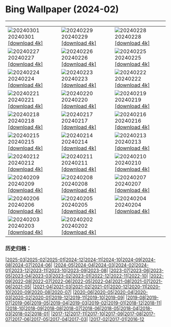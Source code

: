 # Bing Wallpaper (2024-02)
**************

<table><tr><td><img class="wallpaper" src="https://www.bing.com/th?id=OHR.LeapingSquirrel_EN-GB4552548404_1920x1080.jpg" alt="20240301"> 20240301 <a href="https://www.bing.com/th?id=OHR.LeapingSquirrel_EN-GB4552548404_UHD.jpg">[download 4k]</a></td><td><img class="wallpaper" src="https://www.bing.com/th?id=OHR.BamburghCastleUK_EN-GB3792083746_1920x1080.jpg" alt="20240229"> 20240229 <a href="https://www.bing.com/th?id=OHR.BamburghCastleUK_EN-GB3792083746_UHD.jpg">[download 4k]</a></td><td><img class="wallpaper" src="https://www.bing.com/th?id=OHR.PolarBearCubs_EN-GB3190423564_1920x1080.jpg" alt="20240228"> 20240228 <a href="https://www.bing.com/th?id=OHR.PolarBearCubs_EN-GB3190423564_UHD.jpg">[download 4k]</a></td></tr><tr><td><img class="wallpaper" src="https://www.bing.com/th?id=OHR.MtPrevostDuncan_EN-GB2658572541_1920x1080.jpg" alt="20240227"> 20240227 <a href="https://www.bing.com/th?id=OHR.MtPrevostDuncan_EN-GB2658572541_UHD.jpg">[download 4k]</a></td><td><img class="wallpaper" src="https://www.bing.com/th?id=OHR.ModicaItaly_EN-GB1957642559_1920x1080.jpg" alt="20240226"> 20240226 <a href="https://www.bing.com/th?id=OHR.ModicaItaly_EN-GB1957642559_UHD.jpg">[download 4k]</a></td><td><img class="wallpaper" src="https://www.bing.com/th?id=OHR.AlmondBloom_EN-GB1597354160_1920x1080.jpg" alt="20240225"> 20240225 <a href="https://www.bing.com/th?id=OHR.AlmondBloom_EN-GB1597354160_UHD.jpg">[download 4k]</a></td></tr><tr><td><img class="wallpaper" src="https://www.bing.com/th?id=OHR.HaghartsinMonastery_EN-GB1207846096_1920x1080.jpg" alt="20240224"> 20240224 <a href="https://www.bing.com/th?id=OHR.HaghartsinMonastery_EN-GB1207846096_UHD.jpg">[download 4k]</a></td><td><img class="wallpaper" src="https://www.bing.com/th?id=OHR.BrightonBoxes_EN-GB5915440281_1920x1080.jpg" alt="20240223"> 20240223 <a href="https://www.bing.com/th?id=OHR.BrightonBoxes_EN-GB5915440281_UHD.jpg">[download 4k]</a></td><td><img class="wallpaper" src="https://www.bing.com/th?id=OHR.YosemiteFirefall_EN-GB3012383425_1920x1080.jpg" alt="20240222"> 20240222 <a href="https://www.bing.com/th?id=OHR.YosemiteFirefall_EN-GB3012383425_UHD.jpg">[download 4k]</a></td></tr><tr><td><img class="wallpaper" src="https://www.bing.com/th?id=OHR.PeakDistrictNP_EN-GB0353580996_1920x1080.jpg" alt="20240221"> 20240221 <a href="https://www.bing.com/th?id=OHR.PeakDistrictNP_EN-GB0353580996_UHD.jpg">[download 4k]</a></td><td><img class="wallpaper" src="https://www.bing.com/th?id=OHR.CarnavalTenerife_EN-GB7377141712_1920x1080.jpg" alt="20240220"> 20240220 <a href="https://www.bing.com/th?id=OHR.CarnavalTenerife_EN-GB7377141712_UHD.jpg">[download 4k]</a></td><td><img class="wallpaper" src="https://www.bing.com/th?id=OHR.DominicaWhales_EN-GB4669286045_1920x1080.jpg" alt="20240219"> 20240219 <a href="https://www.bing.com/th?id=OHR.DominicaWhales_EN-GB4669286045_UHD.jpg">[download 4k]</a></td></tr><tr><td><img class="wallpaper" src="https://www.bing.com/th?id=OHR.WhitbyAbbeyJorvik_EN-GB4161898215_1920x1080.jpg" alt="20240218"> 20240218 <a href="https://www.bing.com/th?id=OHR.WhitbyAbbeyJorvik_EN-GB4161898215_UHD.jpg">[download 4k]</a></td><td><img class="wallpaper" src="https://www.bing.com/th?id=OHR.BackyardBird_EN-GB7177541567_1920x1080.jpg" alt="20240217"> 20240217 <a href="https://www.bing.com/th?id=OHR.BackyardBird_EN-GB7177541567_UHD.jpg">[download 4k]</a></td><td><img class="wallpaper" src="https://www.bing.com/th?id=OHR.HippopotamusDay_EN-GB3159174291_1920x1080.jpg" alt="20240216"> 20240216 <a href="https://www.bing.com/th?id=OHR.HippopotamusDay_EN-GB3159174291_UHD.jpg">[download 4k]</a></td></tr><tr><td><img class="wallpaper" src="https://www.bing.com/th?id=OHR.BowingCrane_EN-GB2663827319_1920x1080.jpg" alt="20240215"> 20240215 <a href="https://www.bing.com/th?id=OHR.BowingCrane_EN-GB2663827319_UHD.jpg">[download 4k]</a></td><td><img class="wallpaper" src="https://www.bing.com/th?id=OHR.MarignyBeads_EN-GB6455478514_1920x1080.jpg" alt="20240214"> 20240214 <a href="https://www.bing.com/th?id=OHR.MarignyBeads_EN-GB6455478514_UHD.jpg">[download 4k]</a></td><td><img class="wallpaper" src="https://www.bing.com/th?id=OHR.GiantTortoise_EN-GB9626304730_1920x1080.jpg" alt="20240213"> 20240213 <a href="https://www.bing.com/th?id=OHR.GiantTortoise_EN-GB9626304730_UHD.jpg">[download 4k]</a></td></tr><tr><td><img class="wallpaper" src="https://www.bing.com/th?id=OHR.FolegandrosGreece_EN-GB7117617499_1920x1080.jpg" alt="20240212"> 20240212 <a href="https://www.bing.com/th?id=OHR.FolegandrosGreece_EN-GB7117617499_UHD.jpg">[download 4k]</a></td><td><img class="wallpaper" src="https://www.bing.com/th?id=OHR.DarkSkiesFestivalUK_EN-GB6799040204_1920x1080.jpg" alt="20240211"> 20240211 <a href="https://www.bing.com/th?id=OHR.DarkSkiesFestivalUK_EN-GB6799040204_UHD.jpg">[download 4k]</a></td><td><img class="wallpaper" src="https://www.bing.com/th?id=OHR.PegadungRocks_EN-GB6159819116_1920x1080.jpg" alt="20240210"> 20240210 <a href="https://www.bing.com/th?id=OHR.PegadungRocks_EN-GB6159819116_UHD.jpg">[download 4k]</a></td></tr><tr><td><img class="wallpaper" src="https://www.bing.com/th?id=OHR.MtHoodOregon_EN-GB3166689282_1920x1080.jpg" alt="20240209"> 20240209 <a href="https://www.bing.com/th?id=OHR.MtHoodOregon_EN-GB3166689282_UHD.jpg">[download 4k]</a></td><td><img class="wallpaper" src="https://www.bing.com/th?id=OHR.StJamesPool_EN-GB2890656111_1920x1080.jpg" alt="20240208"> 20240208 <a href="https://www.bing.com/th?id=OHR.StJamesPool_EN-GB2890656111_UHD.jpg">[download 4k]</a></td><td><img class="wallpaper" src="https://www.bing.com/th?id=OHR.LakeTahoeRock_EN-GB2276440186_1920x1080.jpg" alt="20240207"> 20240207 <a href="https://www.bing.com/th?id=OHR.LakeTahoeRock_EN-GB2276440186_UHD.jpg">[download 4k]</a></td></tr><tr><td><img class="wallpaper" src="https://www.bing.com/th?id=OHR.HawkOwl_EN-GB0033020646_1920x1080.jpg" alt="20240206"> 20240206 <a href="https://www.bing.com/th?id=OHR.HawkOwl_EN-GB0033020646_UHD.jpg">[download 4k]</a></td><td><img class="wallpaper" src="https://www.bing.com/th?id=OHR.DevetashkaCave_EN-GB0187525185_1920x1080.jpg" alt="20240205"> 20240205 <a href="https://www.bing.com/th?id=OHR.DevetashkaCave_EN-GB0187525185_UHD.jpg">[download 4k]</a></td><td><img class="wallpaper" src="https://www.bing.com/th?id=OHR.VeniceCarnival_EN-GB9928247347_1920x1080.jpg" alt="20240204"> 20240204 <a href="https://www.bing.com/th?id=OHR.VeniceCarnival_EN-GB9928247347_UHD.jpg">[download 4k]</a></td></tr><tr><td><img class="wallpaper" src="https://www.bing.com/th?id=OHR.SixNationsStartUK_EN-GB9311975661_1920x1080.jpg" alt="20240203"> 20240203 <a href="https://www.bing.com/th?id=OHR.SixNationsStartUK_EN-GB9311975661_UHD.jpg">[download 4k]</a></td><td><img class="wallpaper" src="https://www.bing.com/th?id=OHR.HalbinselJasmund_EN-GB9035766828_1920x1080.jpg" alt="20240202"> 20240202 <a href="https://www.bing.com/th?id=OHR.HalbinselJasmund_EN-GB9035766828_UHD.jpg">[download 4k]</a></td><td></td></tr></table>

### 历史归档：

|[2025-03](/../2025-03/2025-03.md)|[2025-02](/../2025-02/2025-02.md)|[2025-01](/../2025-01/2025-01.md)|[2024-12](/../2024-12/2024-12.md)|[2024-11](/../2024-11/2024-11.md)|[2024-10](/../2024-10/2024-10.md)|[2024-09](/../2024-09/2024-09.md)|[2024-08](/../2024-08/2024-08.md)|[2024-07](/../2024-07/2024-07.md)|[2024-06](/../2024-06/2024-06.md)|
|[2024-05](/../2024-05/2024-05.md)|[2024-04](/../2024-04/2024-04.md)|[2024-03](/../2024-03/2024-03.md)|[2024-02](/2024-02.md)|[2024-01](/../2024-01/2024-01.md)|[2023-12](/../2023-12/2023-12.md)|[2023-11](/../2023-11/2023-11.md)|[2023-10](/../2023-10/2023-10.md)|[2023-09](/../2023-09/2023-09.md)|[2023-08](/../2023-08/2023-08.md)|
|[2023-07](/../2023-07/2023-07.md)|[2023-06](/../2023-06/2023-06.md)|[2023-05](/../2023-05/2023-05.md)|[2023-04](/../2023-04/2023-04.md)|[2023-03](/../2023-03/2023-03.md)|[2023-02](/../2023-02/2023-02.md)|[2023-01](/../2023-01/2023-01.md)|[2022-12](/../2022-12/2022-12.md)|[2022-11](/../2022-11/2022-11.md)|[2022-10](/../2022-10/2022-10.md)|
|[2022-09](/../2022-09/2022-09.md)|[2022-08](/../2022-08/2022-08.md)|[2022-07](/../2022-07/2022-07.md)|[2022-06](/../2022-06/2022-06.md)|[2022-05](/../2022-05/2022-05.md)|[2022-04](/../2022-04/2022-04.md)|[2021-08](/../2021-08/2021-08.md)|[2021-07](/../2021-07/2021-07.md)|[2021-06](/../2021-06/2021-06.md)|[2021-05](/../2021-05/2021-05.md)|
|[2021-04](/../2021-04/2021-04.md)|[2021-03](/../2021-03/2021-03.md)|[2021-02](/../2021-02/2021-02.md)|[2021-01](/../2021-01/2021-01.md)|[2020-12](/../2020-12/2020-12.md)|[2020-11](/../2020-11/2020-11.md)|[2020-10](/../2020-10/2020-10.md)|[2020-09](/../2020-09/2020-09.md)|[2020-08](/../2020-08/2020-08.md)|[2020-07](/../2020-07/2020-07.md)|
|[2020-06](/../2020-06/2020-06.md)|[2020-05](/../2020-05/2020-05.md)|[2020-04](/../2020-04/2020-04.md)|[2020-03](/../2020-03/2020-03.md)|[2020-02](/../2020-02/2020-02.md)|[2020-01](/../2020-01/2020-01.md)|[2019-12](/../2019-12/2019-12.md)|[2019-11](/../2019-11/2019-11.md)|[2019-10](/../2019-10/2019-10.md)|[2019-09](/../2019-09/2019-09.md)|
|[2019-08](/../2019-08/2019-08.md)|[2019-07](/../2019-07/2019-07.md)|[2019-06](/../2019-06/2019-06.md)|[2019-05](/../2019-05/2019-05.md)|[2019-04](/../2019-04/2019-04.md)|[2019-03](/../2019-03/2019-03.md)|[2019-02](/../2019-02/2019-02.md)|[2019-01](/../2019-01/2019-01.md)|[2018-12](/../2018-12/2018-12.md)|[2018-11](/../2018-11/2018-11.md)|
|[2018-10](/../2018-10/2018-10.md)|[2018-09](/../2018-09/2018-09.md)|[2018-08](/../2018-08/2018-08.md)|[2018-07](/../2018-07/2018-07.md)|[2018-06](/../2018-06/2018-06.md)|[2018-05](/../2018-05/2018-05.md)|[2018-04](/../2018-04/2018-04.md)|[2018-03](/../2018-03/2018-03.md)|[2018-02](/../2018-02/2018-02.md)|[2018-01](/../2018-01/2018-01.md)|
|[2017-12](/../2017-12/2017-12.md)|[2017-11](/../2017-11/2017-11.md)|[2017-10](/../2017-10/2017-10.md)|[2017-09](/../2017-09/2017-09.md)|[2017-08](/../2017-08/2017-08.md)|[2017-07](/../2017-07/2017-07.md)|[2017-06](/../2017-06/2017-06.md)|[2017-05](/../2017-05/2017-05.md)|[2017-04](/../2017-04/2017-04.md)|[2017-03](/../2017-03/2017-03.md)|
|[2017-02](/../2017-02/2017-02.md)|[2017-01](/../2017-01/2017-01.md)|[2016-12](/../2016-12/2016-12.md)